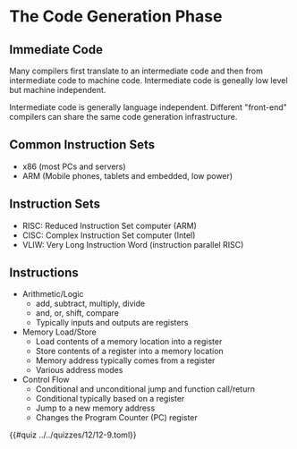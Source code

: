 # The Code Generation Phase

## Immediate Code
Many compilers first translate to an intermediate code and then from intermediate
code to machine code. Intermediate code is geneally low level but machine independent.

Intermediate code is generally language independent. Different "front-end" compilers
can share the same code generation infrastructure.

## Common Instruction Sets
- x86 (most PCs and servers)
- ARM (Mobile phones, tablets and embedded, low power)

## Instruction Sets
- RISC: Reduced Instruction Set computer (ARM)
- CISC: Complex Instruction Set computer (Intel)
- VLIW: Very Long Instruction Word (instruction parallel RISC)

## Instructions
- Arithmetic/Logic
    - add, subtract, multiply, divide
    - and, or, shift, compare
    - Typically inputs and outputs are registers
- Memory Load/Store
    - Load contents of a memory location into a register
    - Store contents of a register into a memory location
    - Memory address typically comes from a register
    - Various address modes
- Control Flow
    - Conditional and unconditional jump and function call/return
    - Conditional typically based on a register
    - Jump to a new memory address
    - Changes the Program Counter (PC) register

{{#quiz ../../quizzes/12/12-9.toml}}
